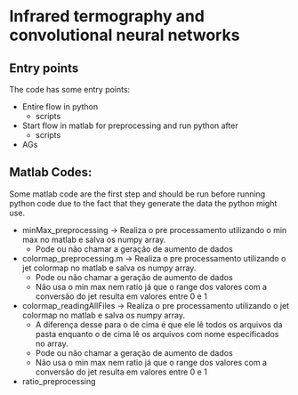 # Infrared termography and convolutional neural networks


## Entry points
The code has some entry points:

- Entire flow in python
    - scripts 
- Start flow in matlab for preprocessing and run python after
    - scripts 
- AGs


## Matlab Codes:
Some matlab code are the first step and should be run before running python code due to the fact that they generate the data the python might use.

- minMax_preprocessing -> Realiza o pre processamento utilizando o min max no matlab e salva os numpy array. 
    - Pode ou não chamar a geração de aumento de dados
- colormap_preprocessing.m -> Realiza o pre processamento utilizando o jet colormap  no matlab e salva os numpy array. 
    - Pode ou não chamar a geração de aumento de dados
    - Não usa o min max nem ratio já que o range dos valores com a conversão do jet resulta em valores entre 0 e 1
- colormap_readingAllFiles -> Realiza o pre processamento utilizando o jet colormap  no matlab e salva os numpy array. 
    - A diferença desse para o de cima é que ele lê todos os arquivos da pasta enquanto o de cima lê os arquivos com nome especificados no array.
    - Pode ou não chamar a geração de aumento de dados
    - Não usa o min max nem ratio já que o range dos valores com a conversão do jet resulta em valores entre 0 e 1
- ratio_preprocessing
